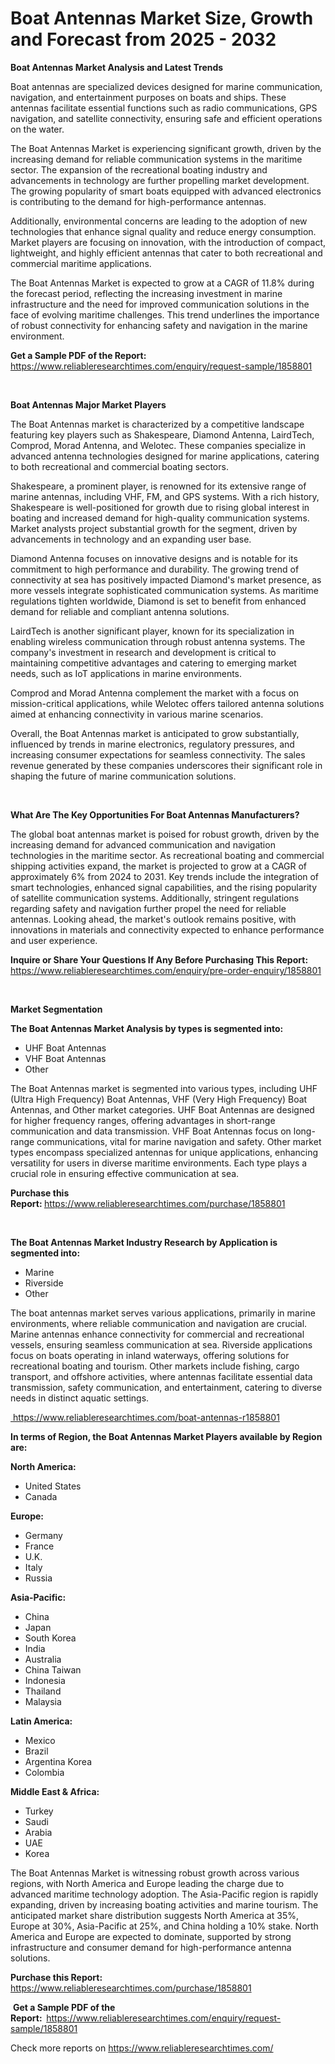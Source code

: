 <p><h1>Boat Antennas Market Size, Growth and Forecast from 2025 - 2032</h1></p><p><strong>Boat Antennas Market Analysis and Latest Trends</strong></p>
<p><p>Boat antennas are specialized devices designed for marine communication, navigation, and entertainment purposes on boats and ships. These antennas facilitate essential functions such as radio communications, GPS navigation, and satellite connectivity, ensuring safe and efficient operations on the water. </p><p>The Boat Antennas Market is experiencing significant growth, driven by the increasing demand for reliable communication systems in the maritime sector. The expansion of the recreational boating industry and advancements in technology are further propelling market development. The growing popularity of smart boats equipped with advanced electronics is contributing to the demand for high-performance antennas. </p><p>Additionally, environmental concerns are leading to the adoption of new technologies that enhance signal quality and reduce energy consumption. Market players are focusing on innovation, with the introduction of compact, lightweight, and highly efficient antennas that cater to both recreational and commercial maritime applications. </p><p>The Boat Antennas Market is expected to grow at a CAGR of 11.8% during the forecast period, reflecting the increasing investment in marine infrastructure and the need for improved communication solutions in the face of evolving maritime challenges. This trend underlines the importance of robust connectivity for enhancing safety and navigation in the marine environment.</p></p>
<p><strong>Get a Sample PDF of the Report:&nbsp;</strong> <a href="https://www.reliableresearchtimes.com/enquiry/request-sample/1858801?utm_campaign=3056&utm_medium=2&utm_source=Github&utm_content=ia&utm_term=10042025&utm_id=boat-antennas">https://www.reliableresearchtimes.com/enquiry/request-sample/1858801</a></p>
<p>&nbsp;</p>
<p><strong>Boat Antennas Major Market Players</strong></p>
<p><p>The Boat Antennas market is characterized by a competitive landscape featuring key players such as Shakespeare, Diamond Antenna, LairdTech, Comprod, Morad Antenna, and Welotec. These companies specialize in advanced antenna technologies designed for marine applications, catering to both recreational and commercial boating sectors.</p><p>Shakespeare, a prominent player, is renowned for its extensive range of marine antennas, including VHF, FM, and GPS systems. With a rich history, Shakespeare is well-positioned for growth due to rising global interest in boating and increased demand for high-quality communication systems. Market analysts project substantial growth for the segment, driven by advancements in technology and an expanding user base.</p><p>Diamond Antenna focuses on innovative designs and is notable for its commitment to high performance and durability. The growing trend of connectivity at sea has positively impacted Diamond's market presence, as more vessels integrate sophisticated communication systems. As maritime regulations tighten worldwide, Diamond is set to benefit from enhanced demand for reliable and compliant antenna solutions.</p><p>LairdTech is another significant player, known for its specialization in enabling wireless communication through robust antenna systems. The company's investment in research and development is critical to maintaining competitive advantages and catering to emerging market needs, such as IoT applications in marine environments.</p><p>Comprod and Morad Antenna complement the market with a focus on mission-critical applications, while Welotec offers tailored antenna solutions aimed at enhancing connectivity in various marine scenarios.</p><p>Overall, the Boat Antennas market is anticipated to grow substantially, influenced by trends in marine electronics, regulatory pressures, and increasing consumer expectations for seamless connectivity. The sales revenue generated by these companies underscores their significant role in shaping the future of marine communication solutions.</p></p>
<p>&nbsp;</p>
<p><strong>What Are The Key Opportunities For Boat Antennas Manufacturers?</strong></p>
<p><p>The global boat antennas market is poised for robust growth, driven by the increasing demand for advanced communication and navigation technologies in the maritime sector. As recreational boating and commercial shipping activities expand, the market is projected to grow at a CAGR of approximately 6% from 2024 to 2031. Key trends include the integration of smart technologies, enhanced signal capabilities, and the rising popularity of satellite communication systems. Additionally, stringent regulations regarding safety and navigation further propel the need for reliable antennas. Looking ahead, the market's outlook remains positive, with innovations in materials and connectivity expected to enhance performance and user experience.</p></p>
<p><strong>Inquire or Share Your Questions If Any Before Purchasing This Report:</strong> <a href="https://www.reliableresearchtimes.com/enquiry/pre-order-enquiry/1858801?utm_campaign=3056&utm_medium=2&utm_source=Github&utm_content=ia&utm_term=10042025&utm_id=boat-antennas">https://www.reliableresearchtimes.com/enquiry/pre-order-enquiry/1858801</a></p>
<p>&nbsp;</p>
<p><strong>Market Segmentation</strong></p>
<p><strong>The Boat Antennas Market Analysis by types is segmented into:</strong></p>
<p><ul><li>UHF Boat Antennas</li><li>VHF Boat Antennas</li><li>Other</li></ul></p>
<p><p>The Boat Antennas market is segmented into various types, including UHF (Ultra High Frequency) Boat Antennas, VHF (Very High Frequency) Boat Antennas, and Other market categories. UHF Boat Antennas are designed for higher frequency ranges, offering advantages in short-range communication and data transmission. VHF Boat Antennas focus on long-range communications, vital for marine navigation and safety. Other market types encompass specialized antennas for unique applications, enhancing versatility for users in diverse maritime environments. Each type plays a crucial role in ensuring effective communication at sea.</p></p>
<p><strong>Purchase this Report:&nbsp;</strong><a href="https://www.reliableresearchtimes.com/purchase/1858801?utm_campaign=3056&utm_medium=2&utm_source=Github&utm_content=ia&utm_term=10042025&utm_id=boat-antennas">https://www.reliableresearchtimes.com/purchase/1858801</a></p>
<p>&nbsp;</p>
<p><strong>The Boat Antennas Market Industry Research by Application is segmented into:</strong></p>
<p><ul><li>Marine</li><li>Riverside</li><li>Other</li></ul></p>
<p><p>The boat antennas market serves various applications, primarily in marine environments, where reliable communication and navigation are crucial. Marine antennas enhance connectivity for commercial and recreational vessels, ensuring seamless communication at sea. Riverside applications focus on boats operating in inland waterways, offering solutions for recreational boating and tourism. Other markets include fishing, cargo transport, and offshore activities, where antennas facilitate essential data transmission, safety communication, and entertainment, catering to diverse needs in distinct aquatic settings.</p></p>
<p><a href="https://www.reliableresearchtimes.com/boat-antennas-r1858801?utm_campaign=3056&utm_medium=2&utm_source=Github&utm_content=ia&utm_term=10042025&utm_id=boat-antennas">&nbsp;https://www.reliableresearchtimes.com/boat-antennas-r1858801</a></p>
<p><strong>In terms of Region, the Boat Antennas Market Players available by Region are:</strong></p>
<p>
    <p> <strong> North America: </strong>
        <ul>
            <li>United States</li>
            <li>Canada</li>
        </ul>
        </p> 
    <p> <strong> Europe: </strong>
        <ul>
            <li>Germany</li>
            <li>France</li>
            <li>U.K.</li>
            <li>Italy</li>
            <li>Russia</li>
        </ul>
        </p> 
    <p> <strong> Asia-Pacific: </strong>
        <ul>
            <li>China</li>
            <li>Japan</li>
            <li>South Korea</li>
            <li>India</li>
            <li>Australia</li>
            <li>China Taiwan</li>
            <li>Indonesia</li>
            <li>Thailand</li>
            <li>Malaysia</li>
        </ul>
        </p> 
    <p> <strong> Latin America: </strong>
        <ul>
            <li>Mexico</li>
            <li>Brazil</li>
            <li>Argentina Korea</li>
            <li>Colombia</li>
        </ul>
        </p> 
    <p> <strong> Middle East & Africa: </strong>
        <ul>
            <li>Turkey</li>
            <li>Saudi</li>
            <li>Arabia</li>
            <li>UAE</li>
            <li>Korea</li>
        </ul>
    </p>
    </p>
<p><p>The Boat Antennas Market is witnessing robust growth across various regions, with North America and Europe leading the charge due to advanced maritime technology adoption. The Asia-Pacific region is rapidly expanding, driven by increasing boating activities and marine tourism. The anticipated market share distribution suggests North America at 35%, Europe at 30%, Asia-Pacific at 25%, and China holding a 10% stake. North America and Europe are expected to dominate, supported by strong infrastructure and consumer demand for high-performance antenna solutions.</p></p>
<p><strong>Purchase this Report: </strong><a href="https://www.reliableresearchtimes.com/purchase/1858801?utm_campaign=3056&utm_medium=2&utm_source=Github&utm_content=ia&utm_term=10042025&utm_id=boat-antennas">https://www.reliableresearchtimes.com/purchase/1858801</a></p>
<p>&nbsp;<strong>Get a Sample PDF of the Report:&nbsp;&nbsp;</strong><a href="https://www.reliableresearchtimes.com/enquiry/request-sample/1858801?utm_campaign=3056&utm_medium=2&utm_source=Github&utm_content=ia&utm_term=10042025&utm_id=boat-antennas">https://www.reliableresearchtimes.com/enquiry/request-sample/1858801</a></p>
<p><strong></strong></p>
<p>Check more reports on <a href="https://www.reliableresearchtimes.com/?utm_campaign=3056&utm_medium=2&utm_source=Github&utm_content=ia&utm_term=10042025&utm_id=boat-antennas">https://www.reliableresearchtimes.com/</a></p>